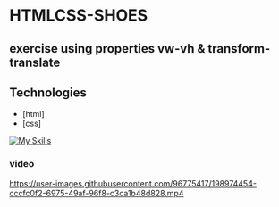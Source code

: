 # HTMLCSS-SHOES

## exercise using properties vw-vh & transform-translate

## Technologies

* [html]
* [css]

[![My Skills](https://skillicons.dev/icons?i=html,css,vscode)](https://skillicons.dev)

### video

https://user-images.githubusercontent.com/96775417/198974454-cccfc0f2-6975-49af-96f8-c3ca1b48d828.mp4
